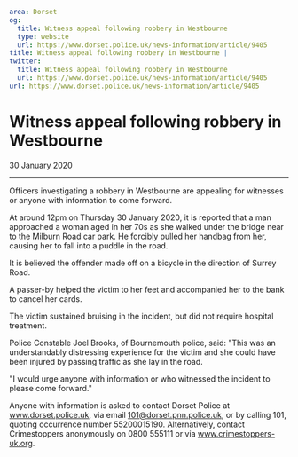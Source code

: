 ```yaml
area: Dorset
og:
  title: Witness appeal following robbery in Westbourne
  type: website
  url: https://www.dorset.police.uk/news-information/article/9405
title: Witness appeal following robbery in Westbourne |
twitter:
  title: Witness appeal following robbery in Westbourne
  url: https://www.dorset.police.uk/news-information/article/9405
url: https://www.dorset.police.uk/news-information/article/9405
```

# Witness appeal following robbery in Westbourne

30 January 2020

* * *

Officers investigating a robbery in Westbourne are appealing for witnesses or anyone with information to come forward.

At around 12pm on Thursday 30 January 2020, it is reported that a man approached a woman aged in her 70s as she walked under the bridge near to the Milburn Road car park. He forcibly pulled her handbag from her, causing her to fall into a puddle in the road.

It is believed the offender made off on a bicycle in the direction of Surrey Road.

A passer-by helped the victim to her feet and accompanied her to the bank to cancel her cards.

The victim sustained bruising in the incident, but did not require hospital treatment.

Police Constable Joel Brooks, of Bournemouth police, said: "This was an understandably distressing experience for the victim and she could have been injured by passing traffic as she lay in the road.

"I would urge anyone with information or who witnessed the incident to please come forward."

Anyone with information is asked to contact Dorset Police at www.dorset.police.uk, via email 101@dorset.pnn.police.uk, or by calling 101, quoting occurrence number 55200015190. Alternatively, contact Crimestoppers anonymously on 0800 555111 or via www.crimestoppers-uk.org.
